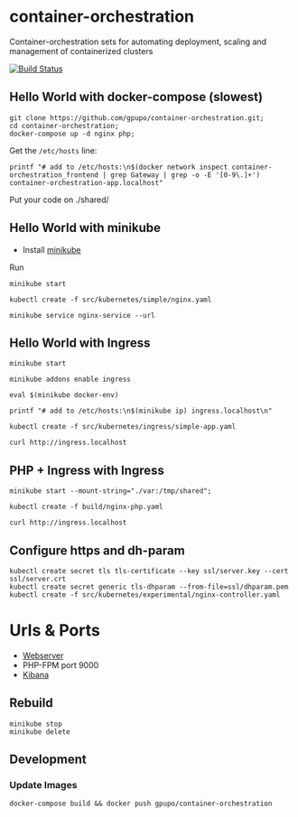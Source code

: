 # container-orchestration

Container-orchestration sets for automating deployment, scaling and management of containerized clusters

[![Build Status](https://secure.travis-ci.org/gpupo/container-orchestration.png?branch=master)](http://travis-ci.org/gpupo/container-orchestration)


## Hello World with docker-compose (slowest)

    git clone https://github.com/gpupo/container-orchestration.git;
    cd container-orchestration;
    docker-compose up -d nginx php;

Get the ``/etc/hosts`` line:

    printf "# add to /etc/hosts:\n$(docker network inspect container-orchestration_frontend | grep Gateway | grep -o -E '[0-9\.]+') container-orchestration-app.localhost"

Put your code on ./shared/

## Hello World with minikube

- Install [minikube](https://github.com/kubernetes/minikube)


Run

    minikube start

    kubectl create -f src/kubernetes/simple/nginx.yaml

    minikube service nginx-service --url


## Hello World with Ingress

    minikube start

    minikube addons enable ingress

    eval $(minikube docker-env)

    printf "# add to /etc/hosts:\n$(minikube ip) ingress.localhost\n"

    kubectl create -f src/kubernetes/ingress/simple-app.yaml

    curl http://ingress.localhost


## PHP + Ingress with Ingress

    minikube start --mount-string="./var:/tmp/shared";

    kubectl create -f build/nginx-php.yaml

    curl http://ingress.localhost


## Configure https and dh-param

    kubectl create secret tls tls-certificate --key ssl/server.key --cert ssl/server.crt
    kubectl create secret generic tls-dhparam --from-file=ssl/dhparam.pem
    kubectl create -f src/kubernetes/experimental/nginx-controller.yaml


# Urls & Ports

* [Webserver](http://container-orchestration-app.localhost)
* PHP-FPM port 9000
* [Kibana](http://container-orchestration-app.localhost:8080)


## Rebuild

    minikube stop
    minikube delete


## Development

### Update Images

    docker-compose build && docker push gpupo/container-orchestration
